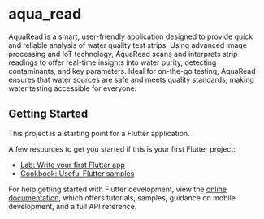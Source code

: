 # aqua_read

AquaRead is a smart, user-friendly application designed to provide quick and reliable analysis of water quality test strips. Using advanced image processing and IoT technology, AquaRead scans and interprets strip readings to offer real-time insights into water purity, detecting contaminants, and key parameters. Ideal for on-the-go testing, AquaRead ensures that water sources are safe and meets quality standards, making water testing accessible for everyone.

## Getting Started

This project is a starting point for a Flutter application.

A few resources to get you started if this is your first Flutter project:

- [Lab: Write your first Flutter app](https://docs.flutter.dev/get-started/codelab)
- [Cookbook: Useful Flutter samples](https://docs.flutter.dev/cookbook)

For help getting started with Flutter development, view the
[online documentation](https://docs.flutter.dev/), which offers tutorials,
samples, guidance on mobile development, and a full API reference.

